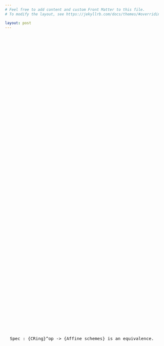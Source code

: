 ```yaml
---
# Feel free to add content and custom Front Matter to this file.
# To modify the layout, see https://jekyllrb.com/docs/themes/#overriding-theme-defaults

layout: post
---
```

<style>

    html, body {
        margin: 0;
    }


    #content {
        display: flex;
        height: 50vh;
        margin: 0 auto;
        align-items: center;
        justify-content: center;
    }

    #content pre {
        text-align: center;
    }
</style>

<div id="content">
    <pre>Spec : {CRing}^op -> {Affine schemes} is an equivalence.</pre>
</div>